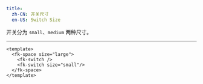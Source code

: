 ```yaml
title:
  zh-CN: 开关尺寸
  en-US: Switch Size
```


开关分为 `small`、`medium` 两种尺寸。

---


```vue { "component": true } 
<template>
  <fk-space size="large">
    <fk-switch />
    <fk-switch size="small"/>
  </fk-space>
</template>
```
